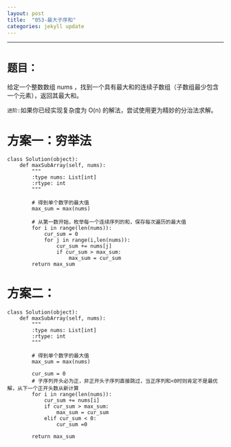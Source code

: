```yaml
---
layout: post
title:  "053-最大子序和"
categories: jekyll update
---
```

_______________________________________________________________________________
# `题目：`

给定一个整数数组 nums ，找到一个具有最大和的连续子数组（子数组最少包含一个元素），返回其最大和。

`进阶:`如果你已经实现复杂度为 O(n) 的解法，尝试使用更为精妙的分治法求解。

# 方案一：穷举法

    class Solution(object):
        def maxSubArray(self, nums):
            """
            :type nums: List[int]
            :rtype: int
            """
            
            # 得到单个数字的最大值
            max_sum = max(nums)
            
            # 从第一数开始，枚举每一个连续序列的和，保存每次遍历的最大值
            for i in range(len(nums)):     
                cur_sum = 0
                for j in range(i,len(nums)):
                    cur_sum += nums[j]
                    if cur_sum > max_sum:
                        max_sum = cur_sum
            return max_sum

# 方案二：
    class Solution(object):
        def maxSubArray(self, nums):
            """
            :type nums: List[int]
            :rtype: int
            """
            
            # 得到单个数字的最大值
            max_sum = max(nums)
            
            cur_sum = 0
            # 子序列开头必为正，非正开头子序列直接跳过，当正序列和<0时则肯定不是最优解，从下一个正开头数从新计算
            for i in range(len(nums)): 
                cur_sum += nums[i]
                if cur_sum > max_sum:
                    max_sum = cur_sum
                elif cur_sum < 0:
                    cur_sum =0
                    
            return max_sum







